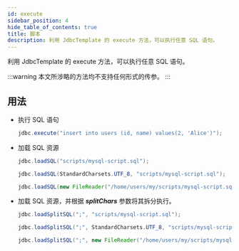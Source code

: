 ```yaml
---
id: execute
sidebar_position: 4
hide_table_of_contents: true
title: 脚本
description: 利用 JdbcTemplate 的 execute 方法，可以执行任意 SQL 语句。
---
```


利用 JdbcTemplate 的 execute 方法，可以执行任意 SQL 语句。

:::warning
本文所涉略的方法均不支持任何形式的传参。
:::

## 用法

- 执行 SQL 语句
    ```java
    jdbc.execute("insert into users (id, name) values(2, 'Alice')");
    ```
- 加载 SQL 资源
    ```java
    jdbc.loadSQL("scripts/mysql-script.sql");
    ```
    ```java
    jdbc.loadSQL(StandardCharsets.UTF_8, "scripts/mysql-script.sql");
    ```
    ```java
    jdbc.loadSQL(new FileReader("/home/users/my/scripts/mysql-script.sql"));
    ```
- 加载 SQL 资源，并根据 _**splitChars**_ 参数将其拆分执行。
    ```java
    jdbc.loadSplitSQL(";", "scripts/mysql-script.sql");
    ```
    ```java
    jdbc.loadSplitSQL(";", StandardCharsets.UTF_8, "scripts/mysql-script.sql");
    ```
    ```java
    jdbc.loadSplitSQL(";", new FileReader("/home/users/my/scripts/mysql-script.sql"));
    ```
